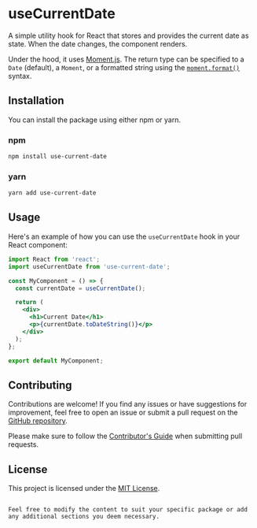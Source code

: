 # useCurrentDate

A simple utility hook for React that stores and provides the current date as state.  When the date changes, the component renders.

Under the hood, it uses [Moment.js](https://momentjs.com).  The return type can be specified to a `Date` (default), a `Moment`, or a formatted string using the [`moment.format()`](https://momentjs.com/docs/#/displaying/format/) syntax.

## Installation

You can install the package using either npm or yarn.

### npm

```bash
npm install use-current-date
```

### yarn

```bash
yarn add use-current-date
```

## Usage

Here's an example of how you can use the `useCurrentDate` hook in your React component:

```jsx
import React from 'react';
import useCurrentDate from 'use-current-date';

const MyComponent = () => {
  const currentDate = useCurrentDate();

  return (
    <div>
      <h1>Current Date</h1>
      <p>{currentDate.toDateString()}</p>
    </div>
  );
};

export default MyComponent;
```

## Contributing

Contributions are welcome! If you find any issues or have suggestions for improvement, feel free to open an issue or submit a pull request on the [GitHub repository](https://github.com/dfoverdx/use-current-date).

Please make sure to follow the [Contributor's Guide](CONTRIBUTING.md) when submitting pull requests.

## License

This project is licensed under the [MIT License](LICENSE).
```

Feel free to modify the content to suit your specific package or add any additional sections you deem necessary.